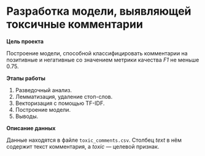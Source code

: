 # Разработка модели, выявляющей токсичные комментарии

**Цель проекта**

Построение модели, способной классифицировать комментарии на позитивные и негативные со значением метрики качества *F1* не меньше 0.75. 

**Этапы работы**

1. Разведочный анализ.
2. Лемматизация, удаление стоп-слов.
3. Векторизация с помощью TF-IDF.
4. Построение модели. 
5. Выводы.

**Описание данных**

Данные находятся в файле `toxic_comments.csv`. Столбец *text* в нём содержит текст комментария, а *toxic* — целевой признак.
